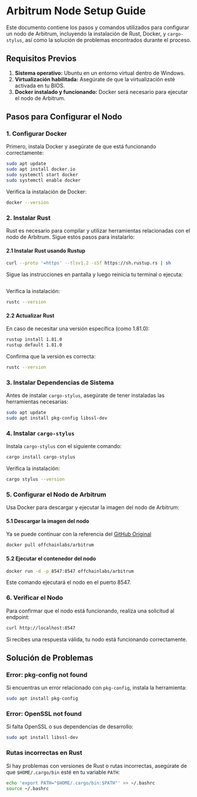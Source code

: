 # Arbitrum Node Setup Guide

Este documento contiene los pasos y comandos utilizados para configurar un nodo de Arbitrum, incluyendo la instalación de Rust, Docker, y `cargo-stylus`, así como la solución de problemas encontrados durante el proceso.

## Requisitos Previos

1. **Sistema operativo:** Ubuntu en un entorno virtual dentro de Windows.
2. **Virtualización habilitada:** Asegúrate de que la virtualización esté activada en tu BIOS.
3. **Docker instalado y funcionando:** Docker será necesario para ejecutar el nodo de Arbitrum.

## Pasos para Configurar el Nodo

### **1. Configurar Docker**

Primero, instala Docker y asegúrate de que está funcionando correctamente:

```bash
sudo apt update
sudo apt install docker.io
sudo systemctl start docker
sudo systemctl enable docker
```

Verifica la instalación de Docker:

```bash
docker --version
```

### **2. Instalar Rust**

Rust es necesario para compilar y utilizar herramientas relacionadas con el nodo de Arbitrum. Sigue estos pasos para instalarlo:

#### **2.1 Instalar Rust usando Rustup**

```bash
curl --proto '=https' --tlsv1.2 -sSf https://sh.rustup.rs | sh
```

Sigue las instrucciones en pantalla y luego reinicia tu terminal o ejecuta:

```bash

```

Verifica la instalación:

```bash
rustc --version
```

#### **2.2 Actualizar Rust**

En caso de necesitar una versión específica (como 1.81.0):

```bash
rustup install 1.81.0
rustup default 1.81.0
```

Confirma que la versión es correcta:

```bash
rustc --version
```

### **3. Instalar Dependencias de Sistema**

Antes de instalar `cargo-stylus`, asegúrate de tener instaladas las herramientas necesarias:

```bash
sudo apt update
sudo apt install pkg-config libssl-dev
```

### **4. Instalar `cargo-stylus`**

Instala `cargo-stylus` con el siguiente comando:

```bash
cargo install cargo-stylus
```

Verifica la instalación:

```bash
cargo stylus --version
```

### **5. Configurar el Nodo de Arbitrum**

Usa Docker para descargar y ejecutar la imagen del nodo de Arbitrum:

#### **5.1 Descargar la imagen del nodo**

Ya se puede continuar con la referencia del [GitHub Original](https://github.com/OffchainLabs/cargo-stylus)

```bash
docker pull offchainlabs/arbitrum
```

#### **5.2 Ejecutar el contenedor del nodo**

```bash
docker run -d -p 8547:8547 offchainlabs/arbitrum
```

Este comando ejecutará el nodo en el puerto 8547.

### **6. Verificar el Nodo**

Para confirmar que el nodo está funcionando, realiza una solicitud al endpoint:

```bash
curl http://localhost:8547
```

Si recibes una respuesta válida, tu nodo está funcionando correctamente.

## Solución de Problemas

### **Error: pkg-config not found**

Si encuentras un error relacionado con `pkg-config`, instala la herramienta:

```bash
sudo apt install pkg-config
```

### **Error: OpenSSL not found**

Si falta OpenSSL o sus dependencias de desarrollo:

```bash
sudo apt install libssl-dev
```

### **Rutas incorrectas en Rust**

Si hay problemas con versiones de Rust o rutas incorrectas, asegúrate de que `$HOME/.cargo/bin` esté en tu variable `PATH`:

```bash
echo 'export PATH="$HOME/.cargo/bin:$PATH"' >> ~/.bashrc
source ~/.bashrc
```
